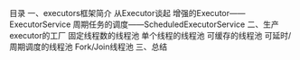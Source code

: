 目录
一、executors框架简介
从Executor谈起
增强的Executor——ExecutorService
周期任务的调度——ScheduledExecutorService
二、生产executor的工厂
固定线程数的线程池
单个线程的线程池
可缓存的线程池
可延时/周期调度的线程池
Fork/Join线程池
三、总结